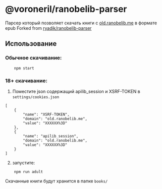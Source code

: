 # @voroneril/ranobelib-parser

Парсер который позволяет скачать книги с [old.ranobelib.me](https://old.ranobelib.me/) в формате epub
Forked from [ryadik/ranobelib-parser](https://github.com/ryadik/ranobelib-parser)

## Использование

### Обычное скачивание: 
```
    npm start
```

### 18+ скачивание:
1) Поместите json содержащий apilib_session и XSRF-TOKEN в `settings/cookies.json`

```
[
    {
        "name": "XSRF-TOKEN",
        "domain": "old.ranobelib.me",
        "value": "XXXXXX%3D"
    },
    {
        "name": "apilib_session",
        "domain": "old.ranobelib.me",
        "value": "XXXXXX%3D"
    }
]

```
2) запустите:
```
    npm run adult
```

Скачанные книги будут хранится в папке `books/`
